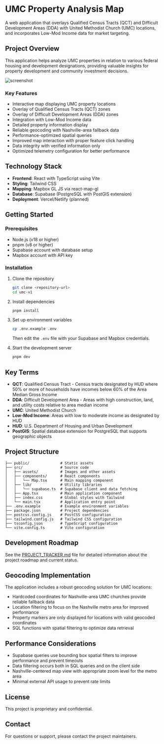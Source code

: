 # UMC Property Analysis Map

A web application that overlays Qualified Census Tracts (QCT) and Difficult Development Areas (DDA) with United Methodist Church (UMC) locations, and incorporates Low-Mod Income data for market targeting.

## Project Overview

This application helps analyze UMC properties in relation to various federal housing and development designations, providing valuable insights for property development and community investment decisions.

![screenshot](./docs/screenshot-v1.png)


### Key Features

- Interactive map displaying UMC property locations
- Overlay of Qualified Census Tracts (QCT) zones
- Overlay of Difficult Development Areas (DDA) zones
- Integration with Low-Mod Income data
- Detailed property information display
- Reliable geocoding with Nashville-area fallback data
- Performance-optimized spatial queries
- Improved map interaction with proper feature click handling
- Data integrity with verified information only
- Optimized telemetry configuration for better performance

## Technology Stack

- **Frontend**: React with TypeScript using Vite
- **Styling**: Tailwind CSS
- **Mapping**: Mapbox GL JS via react-map-gl
- **Database**: Supabase (PostgreSQL with PostGIS extension)
- **Deployment**: Vercel/Netlify (planned)

## Getting Started

### Prerequisites

- Node.js (v18 or higher)
- pnpm (v8 or higher)
- Supabase account with database setup
- Mapbox account with API key

### Installation

1. Clone the repository
   ```bash
   git clone <repository-url>
   cd umc-v1
   ```

2. Install dependencies
   ```bash
   pnpm install
   ```

3. Set up environment variables
   ```bash
   cp .env.example .env
   ```
   Then edit the `.env` file with your Supabase and Mapbox credentials.

4. Start the development server
   ```bash
   pnpm dev
   ```

## Key Terms

- **QCT**: Qualified Census Tract - Census tracts designated by HUD where 50% or more of households have incomes below 60% of the Area Median Gross Income
- **DDA**: Difficult Development Area - Areas with high construction, land, and utility costs relative to area median income
- **UMC**: United Methodist Church
- **Low-Mod Income**: Areas with low to moderate income as designated by HUD
- **HUD**: U.S. Department of Housing and Urban Development
- **PostGIS**: Spatial database extension for PostgreSQL that supports geographic objects

## Project Structure

```
├── public/              # Static assets
├── src/                 # Source code
│   ├── assets/          # Images and other assets
│   ├── components/      # React components
│   │   └── Map.tsx      # Main mapping component
│   ├── lib/             # Utility libraries
│   │   └── supabase.ts  # Supabase client and data fetching
│   ├── App.tsx          # Main application component
│   ├── index.css        # Global styles with Tailwind
│   └── main.tsx         # Application entry point
├── .env.example         # Example environment variables
├── package.json         # Project dependencies
├── postcss.config.js    # PostCSS configuration
├── tailwind.config.js   # Tailwind CSS configuration
├── tsconfig.json        # TypeScript configuration
└── vite.config.ts       # Vite configuration
```

## Development Roadmap

See the [PROJECT_TRACKER.md](./docs/PROJECT_TRACKER.md) file for detailed information about the project roadmap and current status.

## Geocoding Implementation

The application includes a robust geocoding solution for UMC locations:

- Hardcoded coordinates for Nashville-area UMC churches provide reliable fallback data
- Location filtering to focus on the Nashville metro area for improved performance
- Property markers are only displayed for locations with valid geocoded coordinates
- SQL functions with spatial filtering to optimize data retrieval

## Performance Considerations

- Supabase queries use bounding box spatial filters to improve performance and prevent timeouts
- Data filtering occurs both in SQL queries and on the client side
- Nashville-centered map view with appropriate zoom level for the metro area
- Minimal external API usage to prevent rate limits

## License

This project is proprietary and confidential.

## Contact

For questions or support, please contact the project maintainers.
